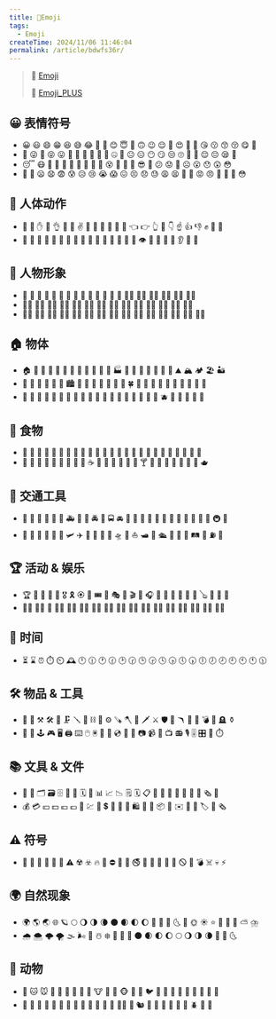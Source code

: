 ```yaml
---
title: 🤯Emoji
tags:
  - Emoji
createTime: 2024/11/06 11:46:04
permalink: /article/bdwfs36r/
---
```


> 🌈 [Emoji](https://getemoji.com)
> 
> 🌈 [Emoji_PLUS](https://iconduck.com/emojis/98342/slightly-smiling-face)
## 😀 表情符号
- 😀 😃 😄 😁 😆 😅 😂 🤣 🥲 😊 😇 🙂 🙃 😉 😌 🥰 😍 🤩 🥳 😘 😗 😙 😚 😋 🥲
- 🤑 😜 🤪 😝 😛 🥺 🤗 🤭 🫢 🤫 🤔 🤐 🤨 😐 😑 😶 😏 😒 🙄 😬 🤥 😌 😔 😪 🤤
- 😴 😷 🤒 🤕 🤢 🤮 🤧 🥵 🥶 🥴 😵 🤯 🤠 🥳 😎 🧐 😕 😟 🙁 ☹️ 😮 😯 😲 😳
- 🫨 🥺 😦 😧 😨 😰 😥 😢 😭 😱 😖 😣 😞 😓 😩 😫 🥱 😤 😡 😠 🤬 🥵 🥶 😳

## 👋 人体动作
- 👋 🤚 ✋ 🖖 👌 🤌 🤏 ✌️ 🤞 🫱 🫲 🫳 🫴 🫵 👈 👉 👆 🖕 👇 ☝️ 👍 👎 ✊ 🤛 🤜
- 👏 🙌 🫶 👐 🤲 🤝 🙏 💅 🤳 💪 🦾 🦿 🦵 🦶 🧠 👀 👁️ 👅 👄 🦷 🦴 👂 🦻 👃

## 🧍 人物形象
- 🧑 👩 👨 🧓 👴 👵 👶 🧒 👦 👧 🧔 👳 👲 👱 👩‍🦰 👨‍🦰 👩‍🦱 👨‍🦱 👩‍🦳 👨‍🦳
- 👩‍🦲 👨‍🦲 🧑‍⚕️ 👩‍⚕️ 👨‍⚕️ 🧑‍🎓 👩‍🎓 👨‍🎓 🧑‍🏫 👩‍🏫 👨‍🏫 🧑‍⚖️ 👩‍⚖️ 👨‍⚖️
- 🧑‍🌾 👩‍🌾 👨‍🌾 🧑‍🍳 👩‍🍳 👨‍🍳 🧑‍🔧 👩‍🔧 👨‍🔧 🧑‍🏭 👩‍🏭 👨‍🏭 🧑‍💼 👩‍💼 👨‍💼

## 🏠 物体
- 🏠 🏡 🏢 🏣 🏤 🏥 🏦 🏨 🏩 🏪 🏫 🏬 🏭 🏯 🏰 🗼 🗽 🗾 🌋 🗻 ⛰️ 🏔️ 🏕️ 🏖️ 🏜️
- 🌄 🌅 🌇 🌆 🌉 🌌 🏙️ 🌃 🌲 🌳 🌴 🌵 🌾 🌿 🍀 🎋 🌱 🌿 🍁 🍂 🍃 🌷 🌸 🌼 🌻
- 🌹 🥀 💐 🍇 🍉 🍌 🍍 🍎 🍏 🍒 🍓 🥭 🍑 🍈 🍋 🍊 🍅 🥝 🥥 🫐 🥑 🍆 🥒 🥕 🌽

## 🍔 食物
- 🍔 🍟 🍕 🌭 🥪 🌮 🌯 🥙 🍱 🍣 🍤 🍙 🍚 🍘 🍜 🍲 🥟 🍢 🍡 🍧 🍨 🍦 🍩 🍪 🧁
- 🎂 🍰 🍫 🍬 🍭 🍮 🍯 🍼 🥛 ☕ 🍵 🍶 🍺 🍻 🥂 🍷 🍸 🍹 🧉 🧋 🍾 🥃 🍶 🍵 🫖

## 🚗 交通工具
- 🚗 🚕 🚙 🚌 🚎 🚐 🚑 🚒 🚓 🚔 🚨 🚍 🚘 🚖 🚡 🚠 🚟 🚃 🚋 🚝 🚄 🚅 🚈 🚂 🚆 🚇 🚊
- 🚉 🚞 🚋 🚟 🚠 🚡 🛩️ ✈️ 🛫 🛬 🚁 🚀 🛸 🛶 ⛵ 🛥️ 🚤 🛳️ 🛟 🚢 🚂 🛤️ 🚧 ⛽ 🚏

## 🏆 活动 & 娱乐
- 🏆 🏅 🥇 🥈 🥉 🎖️ 🎗️ 🏵️ 🎫 🎟️ 🎪 🎭 🎨 🎬 🎤 🎧 🎼 🎹 🎷 🎺 🎸 🎻 🪕 🥁 🎯 🎳
- 🏌️‍♂️ 🏌️‍♀️ 🏇 🏄‍♂️ 🏄‍♀️ 🏊‍♂️ 🏊‍♀️ 🤽‍♂️ 🤽‍♀️ 🚣‍♂️ 🚣‍♀️ 🚴‍♂️ 🚴‍♀️ 🚵‍♂️ 🚵‍♀️ 🧘‍♂️ 🧘‍♀️

## 📅 时间
- ⏳ ⌛ ⏰ ⏱️ ⏲️ 🕰️ 🕛 🕧 🕐 🕜 🕑 🕝 🕒 🕞 🕓 🕟 🕔 🕠 🕕 🕖 🕗 🕘 🕙 🕚 🕦

## 🛠️ 物品 & 工具
- 🔧 🔨 ⚒️ 🛠️ 🔩 🗜️ 🪛 🔗 ⛓️ 🧲 ⚙️ 🪚 🪓 🔪 🗡️ ⚔️ 🛡️ 🔫 🪃 🏹 🧨 💣 🚬 🪦 ⚱️
- 🔮 🧿 🕹️ 🎮 🖥️ 🖨️ ⌨️ 🖱️ 🖲️ 💾 📀 💿 📸 🎥 📷 📹 📼 📺 📻 🎙️ 🎚️ 🎛️ 🧭 ⏱️

## 📚 文具 & 文件
- 📁 📂 🗂️ 🗃️ 🗄️ 📅 📆 🗓️ 📇 📊 📈 📉 🗒️ 🗓️ 📋 📖 🧾 📜 📃 📄 📑 📰 🗞️ 🔖
- 💰 💳 💴 💵 💶 💷 💸 💹 💱 💲 💼 🧳 💼 🛍️ 🎁 🛒 📦 📮 ✉️ 📨 📩 🏷️ 📜 🗞️

## ⚠️ 符号
- 🚫 🔞 📵 🔕 🔔 🛑 ⚠️ ☢️ ☣️ 🔥 🚷 ⛔ 📛 🚸 🚭 🚯 🚱 🚳 🚷 🔞 🛇 🚫 💣 ☠️ 💀 ⚡

## 🌍 自然现象
- 🌍 🌎 🌏 🌐 🪐 🌕 🌖 🌗 🌘 🌑 🌒 🌓 🌔 🌙 🌚 🌛 🌜 🌝 🌞 ☀️ ⭐ 🌟 🌠 🌌 ⛅ ⛈️
- 🌧️ 🌨️ 🌩️ 🌪️ 🌫️ 🌬️ 🌈 ☃️ ❄️ 🌟 🌠 💫 🌑 🌒 🌓 🌔 🌕 🌖 🌗 🌘 🌚 🌛 🌜

## 🐻 动物
- 🐶 🐱 🐭 🐹 🐰 🐻 🐼 🐨 🦁 🐮 🐷 🐸 🐵 🐔 🐧 🐦 🦉 🐢 🐍 🦎 🦖 🦕 🐬 🐳 🦈
- 🦓 🦒 🐘 🐅 🦍 🦧 🐪 🦘 🦥 🦦 🦨 🦡 🦮 🐕‍🦺 🦝 🐿️ 🦔 🐾 🦋 🐌 🐞 🐜 🪲 🐝 🐛
